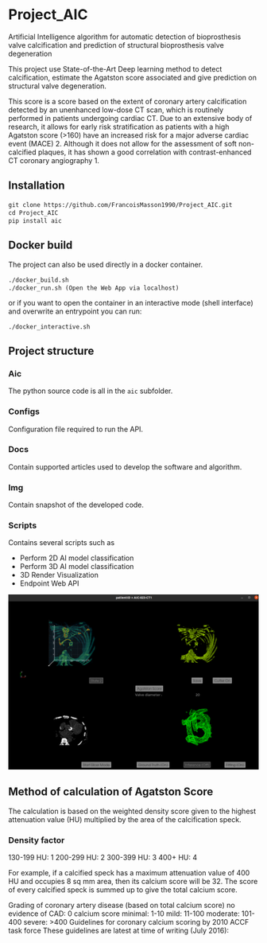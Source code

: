 # Project_AIC

Artificial Intelligence algorithm for automatic detection of bioprosthesis valve calcification and prediction of structural bioprosthesis valve degeneration

This project use State-of-the-Art Deep learning method to detect calcification, estimate the Agatston score associated and give prediction on structural valve degeneration.

This score is a score based on the extent of coronary artery calcification detected by an unenhanced low-dose CT scan, which is routinely performed in patients undergoing cardiac CT. Due to an extensive body of research, it allows for early risk stratification as patients with a high Agatston score (>160) have an increased risk for a major adverse cardiac event (MACE) 2. Although it does not allow for the assessment of soft non-calcified plaques, it has shown a good correlation with contrast-enhanced CT coronary angiography 1. 

## Installation
```
git clone https://github.com/FrancoisMasson1990/Project_AIC.git
cd Project_AIC
pip install aic
```

## Docker build

The project can also be used directly in a docker container.
```
./docker_build.sh
./docker_run.sh (Open the Web App via localhost)
```
or if you want to open the container in an interactive mode (shell interface) and overwrite an entrypoint you can run: 
```
./docker_interactive.sh
```

## Project structure

### Aic

The python source code is all in the `aic` subfolder.

### Configs

Configuration file required to run the API.

### Docs

Contain supported articles used to develop the software and algorithm.

### Img

Contain snapshot of the developed code.

### Scripts

Contains several scripts such as
- Perform 2D AI model classification
- Perform 3D AI model classification
- 3D Render Visualization
- Endpoint Web API

![alt gui](img/gui_render.jpg "Gui Render")


## Method of calculation of Agatston Score
The calculation is based on the weighted density score given to the highest attenuation value (HU) multiplied by the area of the calcification speck.

### Density factor
130-199 HU: 1
200-299 HU: 2
300-399 HU: 3
400+ HU: 4

For example, if a calcified speck has a maximum attenuation value of 400 HU and occupies 8 sq mm area, then its calcium score will be 32.
The score of every calcified speck is summed up to give the total calcium score.  

Grading of coronary artery disease (based on total calcium score)
no evidence of CAD: 0 calcium score
minimal: 1-10
mild: 11-100
moderate: 101-400
severe: >400
Guidelines for coronary calcium scoring by 2010 ACCF task force
These guidelines are latest at time of writing (July 2016):